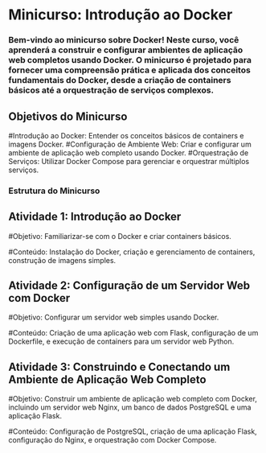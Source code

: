 # Minicurso: Introdução ao Docker
### Bem-vindo ao minicurso sobre Docker! Neste curso, você aprenderá a construir e configurar ambientes de aplicação web completos usando Docker. O minicurso é projetado para fornecer uma compreensão prática e aplicada dos conceitos fundamentais do Docker, desde a criação de containers básicos até a orquestração de serviços complexos.

## Objetivos do Minicurso
#Introdução ao Docker: Entender os conceitos básicos de containers e imagens Docker.
#Configuração de Ambiente Web: Criar e configurar um ambiente de aplicação web completo usando Docker.
#Orquestração de Serviços: Utilizar Docker Compose para gerenciar e orquestrar múltiplos serviços.
### Estrutura do Minicurso
## Atividade 1: Introdução ao Docker

#Objetivo: Familiarizar-se com o Docker e criar containers básicos.

#Conteúdo: Instalação do Docker, criação e gerenciamento de containers, construção de imagens simples.

## Atividade 2: Configuração de um Servidor Web com Docker

#Objetivo: Configurar um servidor web simples usando Docker.

#Conteúdo: Criação de uma aplicação web com Flask, configuração de um Dockerfile, e execução de containers para um servidor web Python.

## Atividade 3: Construindo e Conectando um Ambiente de Aplicação Web Completo

#Objetivo: Construir um ambiente de aplicação web completo com Docker, incluindo um servidor web Nginx, um banco de dados PostgreSQL e uma aplicação Flask.

#Conteúdo: Configuração de PostgreSQL, criação de uma aplicação Flask, configuração do Nginx, e orquestração com Docker Compose.
